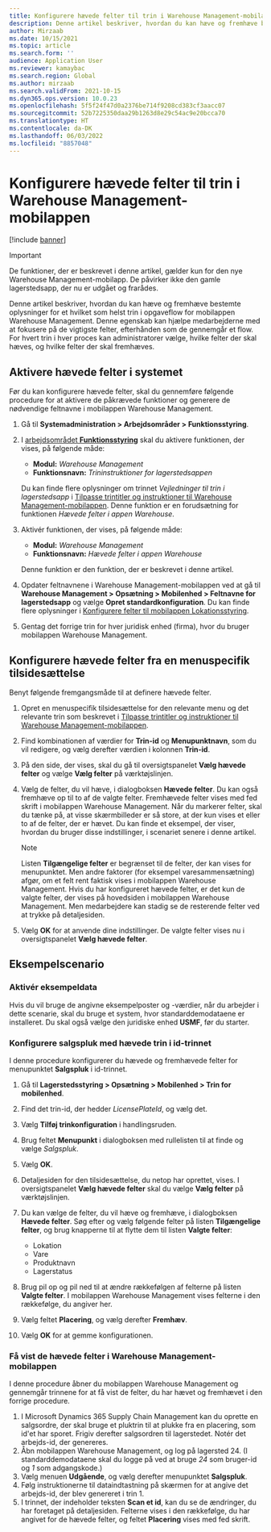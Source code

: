 ```yaml
---
title: Konfigurere hævede felter til trin i Warehouse Management-mobilappen
description: Denne artikel beskriver, hvordan du kan hæve og fremhæve bestemte oplysninger for et hvilket som helst trin i opgaveflow for mobilappen Warehouse Management.
author: Mirzaab
ms.date: 10/15/2021
ms.topic: article
ms.search.form: ''
audience: Application User
ms.reviewer: kamaybac
ms.search.region: Global
ms.author: mirzaab
ms.search.validFrom: 2021-10-15
ms.dyn365.ops.version: 10.0.23
ms.openlocfilehash: 5f5f24f47d0a2376be714f9208cd383cf3aacc07
ms.sourcegitcommit: 52b7225350daa29b1263d8e29c54ac9e20bcca70
ms.translationtype: HT
ms.contentlocale: da-DK
ms.lasthandoff: 06/03/2022
ms.locfileid: "8857048"
---
```

# <a name="configure-promoted-fields-for-steps-in-the-warehouse-management-mobile-app"></a>Konfigurere hævede felter til trin i Warehouse Management-mobilappen

[!include [banner](../includes/banner.md)]

> [!IMPORTANT]
> De funktioner, der er beskrevet i denne artikel, gælder kun for den nye Warehouse Management-mobilapp. De påvirker ikke den gamle lagerstedsapp, der nu er udgået og frarådes.

Denne artikel beskriver, hvordan du kan hæve og fremhæve bestemte oplysninger for et hvilket som helst trin i opgaveflow for mobilappen Warehouse Management. Denne egenskab kan hjælpe medarbejderne med at fokusere på de vigtigste felter, efterhånden som de gennemgår et flow. For hvert trin i hver proces kan administratorer vælge, hvilke felter der skal hæves, og hvilke felter der skal fremhæves.

## <a name="enable-promoted-fields-in-your-system"></a>Aktivere hævede felter i systemet

Før du kan konfigurere hævede felter, skal du gennemføre følgende procedure for at aktivere de påkrævede funktioner og generere de nødvendige feltnavne i mobilappen Warehouse Management.

1. Gå til **Systemadministration \> Arbejdsområder \> Funktionsstyring**.
1. I [arbejdsområdet **Funktionsstyring**](../../fin-ops-core/fin-ops/get-started/feature-management/feature-management-overview.md) skal du aktivere funktionen, der vises, på følgende måde:

    - **Modul:** *Warehouse Management*
    - **Funktionsnavn:** *Trininstruktioner for lagerstedsappen*

    Du kan finde flere oplysninger om trinnet *Vejledninger til trin i lagerstedsapp* i [Tilpasse trintitler og instruktioner til Warehouse Management-mobilappen](mobile-app-titles-instructions.md). Denne funktion er en forudsætning for funktionen *Hævede felter i appen Warehouse*.

1. Aktivér funktionen, der vises, på følgende måde:

    - **Modul:** *Warehouse Management*
    - **Funktionsnavn:** *Hævede felter i appen Warehouse*

    Denne funktion er den funktion, der er beskrevet i denne artikel.

1. Opdater feltnavnene i Warehouse Management-mobilappen ved at gå til **Warehouse Management \> Opsætning \> Mobilenhed \> Feltnavne for lagerstedsapp** og vælge **Opret standardkonfiguration**. Du kan finde flere oplysninger i [Konfigurere felter til mobilappen Lokationsstyring](configure-app-field-names-priorities-warehouse.md).
1. Gentag det forrige trin for hver juridisk enhed (firma), hvor du bruger mobilappen Warehouse Management.

## <a name="configure-promoted-fields-from-a-menu-specific-override"></a>Konfigurere hævede felter fra en menuspecifik tilsidesættelse

Benyt følgende fremgangsmåde til at definere hævede felter.

1. Opret en menuspecifik tilsidesættelse for den relevante menu og det relevante trin som beskrevet i [Tilpasse trintitler og instruktioner til Warehouse Management-mobilappen](mobile-app-titles-instructions.md).
1. Find kombinationen af værdier for **Trin-id** og **Menupunktnavn**, som du vil redigere, og vælg derefter værdien i kolonnen **Trin-id**.
1. På den side, der vises, skal du gå til oversigtspanelet **Vælg hævede felter** og vælge **Vælg felter** på værktøjslinjen.
1. Vælg de felter, du vil hæve, i dialogboksen **Hævede felter**. Du kan også fremhæve op til to af de valgte felter. Fremhævede felter vises med fed skrift i mobilappen Warehouse Management. Når du markerer felter, skal du tænke på, at visse skærmbilleder er så store, at der kun vises et eller to af de felter, der er hævet. Du kan finde et eksempel, der viser, hvordan du bruger disse indstillinger, i scenariet senere i denne artikel.

    > [!NOTE]
    > Listen **Tilgængelige felter** er begrænset til de felter, der kan vises for menupunktet. Men andre faktorer (for eksempel varesammensætning) afgør, om et felt rent faktisk vises i mobilappen Warehouse Management. Hvis du har konfigureret hævede felter, er det kun de valgte felter, der vises på hovedsiden i mobilappen Warehouse Management. Men medarbejdere kan stadig se de resterende felter ved at trykke på detaljesiden.

1. Vælg **OK** for at anvende dine indstillinger. De valgte felter vises nu i oversigtspanelet **Vælg hævede felter**.

## <a name="example-scenario"></a>Eksempelscenario

### <a name="enable-sample-data"></a>Aktivér eksempeldata

Hvis du vil bruge de angivne eksempelposter og -værdier, når du arbejder i dette scenarie, skal du bruge et system, hvor standarddemodataene er installeret. Du skal også vælge den juridiske enhed **USMF**, før du starter.

### <a name="configure-sales-picking-with-promoted-steps-on-the-license-plate-step"></a>Konfigurere salgspluk med hævede trin i id-trinnet

I denne procedure konfigurerer du hævede og fremhævede felter for menupunktet **Salgspluk** i id-trinnet.

1. Gå til **Lagerstedsstyring \> Opsætning \> Mobilenhed \> Trin for mobilenhed**.
1. Find det trin-id, der hedder *LicensePlateId*, og vælg det.
1. Vælg **Tilføj trinkonfiguration** i handlingsruden.
1. Brug feltet **Menupunkt** i dialogboksen med rullelisten til at finde og vælge *Salgspluk*.
1. Vælg **OK**.
1. Detaljesiden for den tilsidesættelse, du netop har oprettet, vises. I oversigtspanelet **Vælg hævede felter** skal du vælge **Vælg felter** på værktøjslinjen.
1. Du kan vælge de felter, du vil hæve og fremhæve, i dialogboksen **Hævede felter**. Søg efter og vælg følgende felter på listen **Tilgængelige felter**, og brug knapperne til at flytte dem til listen **Valgte felter**:

    - Lokation
    - Vare
    - Produktnavn
    - Lagerstatus

1. Brug pil op og pil ned til at ændre rækkefølgen af felterne på listen **Valgte felter**. I mobilappen Warehouse Management vises felterne i den rækkefølge, du angiver her.
1. Vælg feltet **Placering**, og vælg derefter **Fremhæv**.
1. Vælg **OK** for at gemme konfigurationen.

### <a name="view-the-promoted-fields-in-the-warehouse-management-mobile-app"></a>Få vist de hævede felter i Warehouse Management-mobilappen

I denne procedure åbner du mobilappen Warehouse Management og gennemgår trinnene for at få vist de felter, du har hævet og fremhævet i den forrige procedure.

1. I Microsoft Dynamics 365 Supply Chain Management kan du oprette en salgsordre, der skal bruge et pluktrin til at plukke fra en placering, som id'et har sporet. Frigiv derefter salgsordren til lagerstedet. Notér det arbejds-id, der genereres.
1. Åbn mobilappen Warehouse Management, og log på lagersted 24. (I standarddemodataene skal du logge på ved at bruge *24* som bruger-id og *1* som adgangskode.)
1. Vælg menuen **Udgående**, og vælg derefter menupunktet **Salgspluk**.
1. Følg instruktionerne til dataindtastning på skærmen for at angive det arbejds-id, der blev genereret i trin 1.
1. I trinnet, der indeholder teksten **Scan et id**, kan du se de ændringer, du har foretaget på detaljesiden. Felterne vises i den rækkefølge, du har angivet for de hævede felter, og feltet **Placering** vises med fed skrift.
